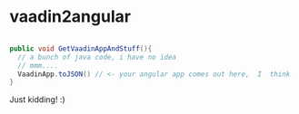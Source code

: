 vaadin2angular
==============

```java

public void GetVaadinAppAndStuff(){
  // a bunch of java code, i have no idea
  // mmm....
  VaadinApp.toJSON() // <- your angular app comes out here,  I  think
}
```

Just kidding! :)
